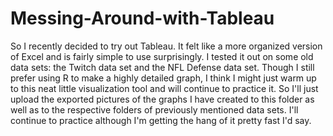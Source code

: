 # Messing-Around-with-Tableau
So I recently decided to try out Tableau. It felt like a more organized version of Excel and is fairly simple to use surprisingly. I tested it out on some old data sets: the Twitch data set and the NFL Defense data set. Though I still prefer using R to make a highly detailed graph, I think I might just warm up to this neat little visualization tool and will continue to practice it. So I'll just upload the exported pictures of the graphs I have created to this folder as well as to the respective folders of previously mentioned data sets. I'll continue to practice although I'm getting the hang of it pretty fast I'd say.
